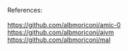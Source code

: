 References: <br> <br>
https://github.com/albmoriconi/amic-0 <br>
https://github.com/albmoriconi/ajvm <br>
https://github.com/albmoriconi/mal <br> 
